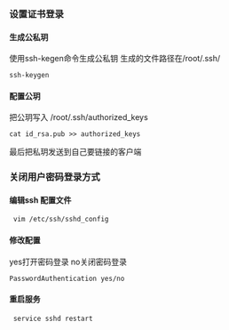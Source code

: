 ### 设置证书登录 

####  生成公私玥

 使用ssh-kegen命令生成公私钥 生成的文件路径在/root/.ssh/

```
ssh-keygen
```

#### 配置公玥

把公玥写入 /root/.ssh/authorized_keys

```
cat id_rsa.pub >> authorized_keys
```

最后把私玥发送到自己要链接的客户端

### 关闭用户密码登录方式

#### 编辑ssh 配置文件

```
 vim /etc/ssh/sshd_config 
```

#### 修改配置

yes打开密码登录 no关闭密码登录

```
PasswordAuthentication yes/no 
```

#### 重启服务

```
 service sshd restart 
```

